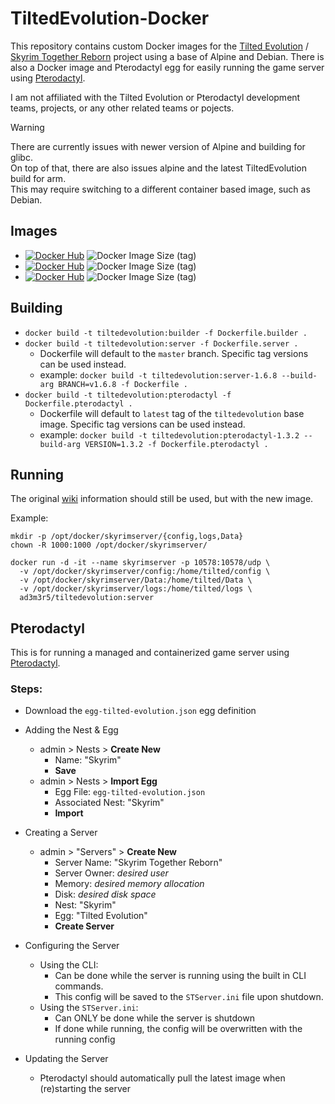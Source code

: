 # TiltedEvolution-Docker
This repository contains custom Docker images for the [Tilted Evolution](https://github.com/tiltedphoques/TiltedEvolution) / [Skyrim Together Reborn](https://skyrim-together.com/) project using a base of Alpine and Debian. There is also a Docker image and Pterodactyl egg for easily running the game server using [Pterodactyl](https://pterodactyl.io/).

I am not affiliated with the Tilted Evolution or Pterodactyl development teams, projects, or any other related teams or pojects.

> [!WARNING]
> There are currently issues with newer version of Alpine and building for glibc.  
> On top of that, there are also issues alpine and the latest TiltedEvolution build for arm.  
> This may require switching to a different container based image, such as Debian.  

## Images
* [![Docker Hub](https://img.shields.io/badge/DockerHub-builder-blue?logo=docker&style=plastic)](https://hub.docker.com/r/ad3m3r5/tiltedevolution) ![Docker Image Size (tag)](https://img.shields.io/docker/image-size/ad3m3r5/tiltedevolution/builder-latest?logo=docker&style=plastic)
* [![Docker Hub](https://img.shields.io/badge/DockerHub-server-blue?logo=docker&style=plastic)](https://hub.docker.com/r/ad3m3r5/tiltedevolution) ![Docker Image Size (tag)](https://img.shields.io/docker/image-size/ad3m3r5/tiltedevolution/server-latest?logo=docker&style=plastic)
* [![Docker Hub](https://img.shields.io/badge/DockerHub-pterodactyl-blue?logo=docker&style=plastic)](https://hub.docker.com/r/ad3m3r5/tiltedevolution) ![Docker Image Size (tag)](https://img.shields.io/docker/image-size/ad3m3r5/tiltedevolution/pterodactyl-latest?logo=docker&style=plastic)

## Building
  * `docker build -t tiltedevolution:builder -f Dockerfile.builder .`
  * `docker build -t tiltedevolution:server -f Dockerfile.server .`
    * Dockerfile will default to the `master` branch. Specific tag versions can be used instead.
    * example: `docker build -t tiltedevolution:server-1.6.8 --build-arg BRANCH=v1.6.8 -f Dockerfile .`
  * `docker build -t tiltedevolution:pterodactyl -f Dockerfile.pterodactyl .`
    * Dockerfile will default to `latest` tag of the `tiltedevolution` base image. Specific tag versions can be used instead.
    * example: `docker build -t tiltedevolution:pterodactyl-1.3.2 --build-arg VERSION=1.3.2 -f Dockerfile.pterodactyl .`


## Running
The original [wiki](https://wiki.tiltedphoques.com/tilted-online/guides/server-guide/linux-setup/docker-setup) information should still be used, but with the new image.

Example:
```
mkdir -p /opt/docker/skyrimserver/{config,logs,Data}
chown -R 1000:1000 /opt/docker/skyrimserver/

docker run -d -it --name skyrimserver -p 10578:10578/udp \
  -v /opt/docker/skyrimserver/config:/home/tilted/config \
  -v /opt/docker/skyrimserver/Data:/home/tilted/Data \
  -v /opt/docker/skyrimserver/logs:/home/tilted/logs \
  ad3m3r5/tiltedevolution:server
```

## Pterodactyl
This is for running a managed and containerized game server using [Pterodactyl](https://pterodactyl.io/).

### Steps:
* Download the `egg-tilted-evolution.json` egg definition

* Adding the Nest & Egg
  * admin > Nests > **Create New**
    * Name: "Skyrim"
    * **Save**
  * admin > Nests > **Import Egg**
    * Egg File: `egg-tilted-evolution.json`
    * Associated Nest: "Skyrim"
    * **Import**

* Creating a Server
  * admin > "Servers" > **Create New**
    * Server Name: "Skyrim Together Reborn"
    * Server Owner: *desired user*
    * Memory: *desired memory allocation*
    * Disk: *desired disk space*
    * Nest: "Skyrim"
    * Egg: "Tilted Evolution"
    * **Create Server**

* Configuring the Server
  * Using the CLI:
    * Can be done while the server is running using the built in CLI commands.
    * This config will be saved to the `STServer.ini` file upon shutdown.
  * Using the `STServer.ini`:
    * Can ONLY be done while the server is shutdown
    * If done while running, the config will be overwritten with the running config

* Updating the Server
  * Pterodactyl should automatically pull the latest image when (re)starting the server
